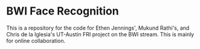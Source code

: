 BWI Face Recognition
===================

This is a repository for the code for Ethen Jennings', Mukund Rathi's, and Chris de la Iglesia's UT-Austin FRI project on the BWI stream. This is mainly for online collaboration.